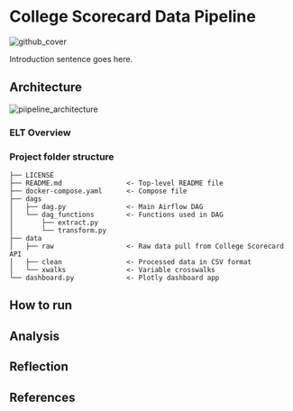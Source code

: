# College Scorecard Data Pipeline
![github_cover](https://user-images.githubusercontent.com/44434691/182048007-cda399cc-57c9-4779-b6d4-da21bf3d3086.jpeg)

Introduction sentence goes here.

## Architecture
![piipeline_architecture](https://user-images.githubusercontent.com/44434691/182048113-0e660af9-ccc9-45ee-b2cf-e74bccd232f5.jpg)

### ELT Overview

### Project folder structure

```
├── LICENSE
├── README.md                <- Top-level README file
├── docker-compose.yaml      <- Compose file 
├── dags
│   ├── dag.py               <- Main Airflow DAG
│   └── dag_functions        <- Functions used in DAG
│       ├── extract.py
│       └── transform.py
├── data
│   ├── raw                  <- Raw data pull from College Scorecard API
│   ├── clean                <- Processed data in CSV format
│   └── xwalks               <- Variable crosswalks
└── dashboard.py             <- Plotly dashboard app
```

## How to run

## Analysis

## Reflection

## References
